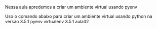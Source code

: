 ﻿Nessa aula apredemos a criar um ambiente virtual usando pyenv

Uso o comando abaixo para criar um ambiente virtual usando python na versão 3.5.1
    pyenv virtualenv 3.5.1 aula02